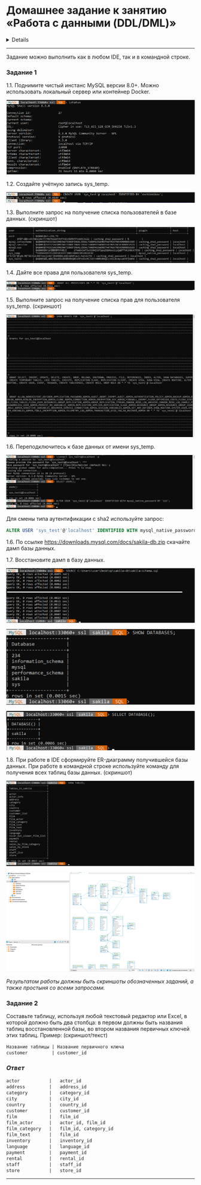 # Домашнее задание к занятию «Работа с данными (DDL/DML)»

<details>

### Инструкция по выполнению домашнего задания

1. Сделайте fork [репозитория c шаблоном решения](https://github.com/netology-code/sys-pattern-homework) к себе в Github и переименуйте его по названию или номеру занятия, например, https://github.com/имя-вашего-репозитория/gitlab-hw или https://github.com/имя-вашего-репозитория/8-03-hw).
2. Выполните клонирование этого репозитория к себе на ПК с помощью команды `git clone`.
3. Выполните домашнее задание и заполните у себя локально этот файл README.md:
   - впишите вверху название занятия и ваши фамилию и имя;
   - в каждом задании добавьте решение в требуемом виде: текст/код/скриншоты/ссылка;
   - для корректного добавления скриншотов воспользуйтесь инструкцией [«Как вставить скриншот в шаблон с решением»](https://github.com/netology-code/sys-pattern-homework/blob/main/screen-instruction.md);
   - при оформлении используйте возможности языка разметки md. Коротко об этом можно посмотреть в [инструкции по MarkDown](https://github.com/netology-code/sys-pattern-homework/blob/main/md-instruction.md).
4. После завершения работы над домашним заданием сделайте коммит (`git commit -m "comment"`) и отправьте его на Github (`git push origin`).
5. Для проверки домашнего задания преподавателем в личном кабинете прикрепите и отправьте ссылку на решение в виде md-файла в вашем Github.
6. Любые вопросы задавайте в чате учебной группы и/или в разделе «Вопросы по заданию» в личном кабинете.

Желаем успехов в выполнении домашнего задания.

</details>

---

Задание можно выполнить как в любом IDE, так и в командной строке.

### Задание 1
1.1. Поднимите чистый инстанс MySQL версии 8.0+. Можно использовать локальный сервер или контейнер Docker.

![image](https://github.com/ovchdmitriy01/HW-12-2/blob/main/12-1-1.png)

1.2. Создайте учётную запись sys_temp. 

![image](https://github.com/ovchdmitriy01/HW-12-2/blob/main/12-1-2.png)

1.3. Выполните запрос на получение списка пользователей в базе данных. (скриншот)

![image](https://github.com/ovchdmitriy01/HW-12-2/blob/main/12-1-3.png)

1.4. Дайте все права для пользователя sys_temp. 

![image](https://github.com/ovchdmitriy01/HW-12-2/blob/main/12-1-4.png)

1.5. Выполните запрос на получение списка прав для пользователя sys_temp. (скриншот)

![image](https://github.com/ovchdmitriy01/HW-12-2/blob/main/12-1-5.png)

1.6. Переподключитесь к базе данных от имени sys_temp.

![image](https://github.com/ovchdmitriy01/HW-12-2/blob/main/12-1-6.png)

Для смены типа аутентификации с sha2 используйте запрос: 
```sql
ALTER USER 'sys_test'@'localhost' IDENTIFIED WITH mysql_native_password BY 'password';
```
1.6. По ссылке https://downloads.mysql.com/docs/sakila-db.zip скачайте дамп базы данных.

1.7. Восстановите дамп в базу данных.

![image](https://github.com/ovchdmitriy01/HW-12-2/blob/main/12-1-7.png)

![image](https://github.com/ovchdmitriy01/HW-12-2/blob/main/12-1-8.png)

![image](https://github.com/ovchdmitriy01/HW-12-2/blob/main/12-1-9.png)

1.8. При работе в IDE сформируйте ER-диаграмму получившейся базы данных. При работе в командной строке используйте команду для получения всех таблиц базы данных. (скриншот)

![image](https://github.com/ovchdmitriy01/HW-12-2/blob/main/12-1-10.png)

![image](https://github.com/ovchdmitriy01/HW-12-2/blob/main/12-1-11.png)

*Результатом работы должны быть скриншоты обозначенных заданий, а также простыня со всеми запросами.*


### Задание 2
Составьте таблицу, используя любой текстовый редактор или Excel, в которой должно быть два столбца: в первом должны быть названия таблиц восстановленной базы, во втором названия первичных ключей этих таблиц. Пример: (скриншот/текст)
```
Название таблицы | Название первичного ключа
customer         | customer_id
```

### *Ответ*
```
actor           |   actor_id
address         |   address_id
category        |   category_id
city            |   city_id
country         |   country_id
customer        |   customer_id
film            |   film_id
film_actor      |   actor_id, film_id
film_category   |   film_id, category_id
film_text       |   film_id
inventory       |   inventory_id
language        |   language_id
payment         |   payment_id
rental          |   rental_id
staff           |   staff_id
store           |   store_id
```

---
